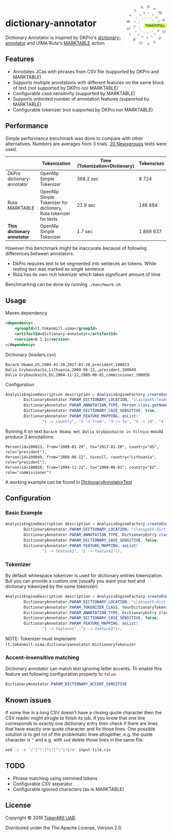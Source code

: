 <a href="http://www.tokenmill.lt">
      <img src=".github/tokenmill-logo.svg" width="125" height="125" align="right" />
</a>

# dictionary-annotator

Dictionary Annotator is inspired by DKPro's [dictionary-annotator](https://github.com/dkpro/dkpro-core/tree/master/dkpro-core-dictionaryannotator-asl) and UIMA Ruta's [MARKTABLE](https://uima.apache.org/d/ruta-current/tools.ruta.book.html#ugr.tools.ruta.language.actions.marktable) action

## Features

* Annotates JCas with phrases from CSV file (supported by DKPro and MARKTABLE)
* Supports multiple annotations with different features on the same block of text (not supported by DKPro nor MARKTABLE)
* Configurable case sensitivity (supported by MARKTABLE)
* Supports unlimited number of annotation features (supported by MARKTABLE)
* Configurable tokenizer (not supported by DKPro nor MARKTABLE)

## Performance

Simple performance benchmark was done to compare with other alternatives. Numbers are averages from 3 trials.
[20 Newsgroups](http://qwone.com/~jason/20Newsgroups/) texts were used.

|| Tokenization               | Time (Tokenization+Dictionary) | Tokens/sec |
|----------------------------|---|--------------------------------|------------|
| DkPro dictionary-annotator | OpenNlp Simple Tokenizer | 368.2 sec                      | 8 724     |
| Ruta MARKTABLE | OpenNlp Simple Tokenizer for dictionary, Ruta tokenizer for texts|21.9 sec | 146 684 |
| **This dictionary annotator** |  OpenNlp Simple Tokenizer |1.7 sec | 1 889 637 |

However this benchmark might be inaccurate because of following differences between annotators:

 * DkPro requires text to be segmented into senteces an tokens. While testing text was marked as single sentence
 * Ruta has its own rich tokenizer which takes significant amount of time

Benchmarking can be done by running ```./benchmark.sh``` 

## Usage

Maven dependency

```xml
<dependency>
    <groupId>lt.tokenmill.uima</groupId>
    <artifactId>dictionary-annotator</artifactId>
    <version>0.1.1</version>
</dependency>

```

Dictionary (leaders.csv)

```csv
Barack Obama,US,2009-01-20,2017-01-20,president,100023
Dalia Grybauskaite,Lithuania,2009-06-12,,president,100049
Dalia Grybauskaite,EU,2004-11-22,2009-06-01,commissioner,100050

```
Configuration

```java
AnalysisEngineDescription description = AnalysisEngineFactory.createEngineDescription(DictionaryAnnotator.class,
        DictionaryAnnotator.PARAM_DICTIONARY_LOCATION, "classpath:leaders.csv",
        DictionaryAnnotator.PARAM_ANNOTATION_TYPE, Person.class.getName(),
        DictionaryAnnotator.PARAM_DICTIONARY_CASE_SENSITIVE, true,
        DictionaryAnnotator.PARAM_FEATURE_MAPPING, asList(
                "1 -> country", "2 -> from", "3 -> to", "5 -> id", "4 -> role"));
```

Running it on text ```Barack Obama met Dalia Grybauskaite in Vilnius``` would produce 3 annotations:

```
Person(id=100023, from="2009-01-20", to="2017-01-20", country="US", role="president"),
Person(id=100049, from="2009-06-12", to=null, country="Lithuania", role="president"),
Person(id=100050, from="2004-11-22", to="2009-06-01", country="EU", role="commissioner")
```

A working example can be found in [DictionaryAnnotatorTest](https://github.com/tokenmill/dictionary-annotator/blob/master/src/test/java/lt/tokenmill/uima/dictionaryannotator/DictionaryAnnotatorTest.java)

## Configuration

### Basic Example

```java
AnalysisEngineDescription description = AnalysisEngineFactory.createEngineDescription(DictionaryAnnotator.class,
        DictionaryAnnotator.PARAM_DICTIONARY_LOCATION, "classpath:dictionary.csv",
        DictionaryAnnotator.PARAM_ANNOTATION_TYPE, DictionaryEntry.class.getName(),
        DictionaryAnnotator.PARAM_DICTIONARY_CASE_SENSITIVE, false,
        DictionaryAnnotator.PARAM_FEATURE_MAPPING, asList(
                "1 -> feature1", "2 -> feature2"));
```

### Tokenizer

By default whitespace tokenizer is used for dictionary entries tokenization. 
But you can provide a custom one (usually you want your text and dictionary tokenized by the same tokenizer)

```java
AnalysisEngineDescription description = AnalysisEngineFactory.createEngineDescription(DictionaryAnnotator.class,
        DictionaryAnnotator.PARAM_DICTIONARY_LOCATION, "classpath:dictionary.csv",
        DictionaryAnnotator.PARAM_TOKENIZER_CLASS, YourDictionaryTokenizer.class.getName(),
        DictionaryAnnotator.PARAM_ANNOTATION_TYPE, DictionaryEntry.class.getName(),
        DictionaryAnnotator.PARAM_DICTIONARY_CASE_SENSITIVE, false,
        DictionaryAnnotator.PARAM_FEATURE_MAPPING, asList(
                "1 -> feature1", "2 -> feature2"));
```

NOTE: Tokenizer must implement ```lt.tokenmill.uima.dictionaryannotator.DictionaryTokenizer```

### Accent-insensitive matching

Dictionary annotator can match text ignoring letter accents. To enable this feature set following configuration property to ```false```:

```java
DictionaryAnnotator.PARAM_DICTIONARY_ACCENT_SENSITIVE
```
## Known issues

If some line in a long CSV doesn't have a closing quote character then the CSV reader might strugle to finish its job. If you know that one line corresponds to exactly one dictionary entry then check if there are lines that have exactly one quote character and fix those lines. One possible solution is to get rid of the problematic linee altogether, e.g. the quote character is `"` and e.g. with `sed` delete those lines in the same file:
```bash
sed -i -e '/^[^\"]*\"[^\"]*$/d' input-file.csv
```

## TODO

* Phrase matching using stemmed tokens
* Configurable CSV separator
* Configurable ignored characters (as in MARKTABLE)

## License

Copyright &copy; 2019 [TokenMill UAB](http://www.tokenmill.lt).

Distributed under the The Apache License, Version 2.0.
